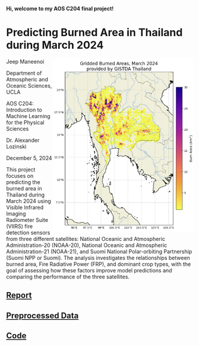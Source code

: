 **Hi, welcome to my AOS C204 final project!** 

# Predicting Burned Area in Thailand during March 2024

Jeep Maneenoi <img align="right" height="470" src="/assets/IMG/Intro.png">

Department of Atmospheric and Oceanic Sciences, UCLA

AOS C204: Introduction to Machine Learning for the Physical Sciences

Dr. Alexander Lozinski

December 5, 2024

This project focuses on predicting the burned area in Thailand during March 2024 using Visible Infrared Imaging Radiometer Suite (VIIRS) fire detection sensors from three different satellites: National Oceanic and Atmospheric Administration-20 (NOAA-20), National Oceanic and Atmospheric Administration-21 (NOAA-21), and Suomi National Polar-orbiting Partnership (Suomi NPP or Suomi). The analysis investigates the relationships between burned area, Fire Radiative Power (FRP), and dominant crop types, with the goal of assessing how these factors improve model predictions and comparing the performance of the three satellites.


## [Report](/project.md)

## [Preprocessed Data](/assets/C204_FinalProject)

## [Code](/Maneenoi_C204Final.ipynb)






